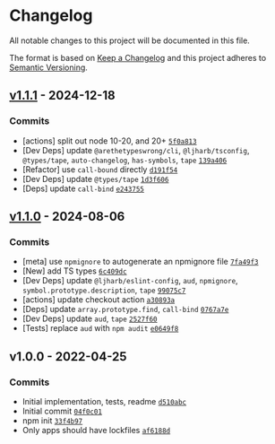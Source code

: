 # Changelog

All notable changes to this project will be documented in this file.

The format is based on [Keep a Changelog](https://keepachangelog.com/en/1.0.0/)
and this project adheres to [Semantic Versioning](https://semver.org/spec/v2.0.0.html).

## [v1.1.1](https://github.com/ljharb/intl-fallback-symbol/compare/v1.1.0...v1.1.1) - 2024-12-18

### Commits

- [actions] split out node 10-20, and 20+ [`5f0a813`](https://github.com/ljharb/intl-fallback-symbol/commit/5f0a8130ebf0f6544e649f035676705a25f00154)
- [Dev Deps] update `@arethetypeswrong/cli`, `@ljharb/tsconfig`, `@types/tape`, `auto-changelog`, `has-symbols`, `tape` [`139a406`](https://github.com/ljharb/intl-fallback-symbol/commit/139a40638da1c82e623d0ad20a2eb22824a3c5b1)
- [Refactor] use `call-bound` directly [`d191f54`](https://github.com/ljharb/intl-fallback-symbol/commit/d191f54ab0d0229ff88b703f4451dc72d6d002cb)
- [Dev Deps] update `@types/tape` [`1d3f606`](https://github.com/ljharb/intl-fallback-symbol/commit/1d3f6061100c6a4799dad2ca4268efb6899a3762)
- [Deps] update `call-bind` [`e243755`](https://github.com/ljharb/intl-fallback-symbol/commit/e2437552826af1f316c2d819ec89548e0472c823)

## [v1.1.0](https://github.com/ljharb/intl-fallback-symbol/compare/v1.0.0...v1.1.0) - 2024-08-06

### Commits

- [meta] use `npmignore` to autogenerate an npmignore file [`7fa49f3`](https://github.com/ljharb/intl-fallback-symbol/commit/7fa49f38043ba33932bb84d60437b4d88911a531)
- [New] add TS types [`6c409dc`](https://github.com/ljharb/intl-fallback-symbol/commit/6c409dc53d91ccfe2e590adaf212c1d32946496f)
- [Dev Deps] update `@ljharb/eslint-config`, `aud`, `npmignore`, `symbol.prototype.description`, `tape` [`99075c7`](https://github.com/ljharb/intl-fallback-symbol/commit/99075c7bf6457a7a6e8551b95e0982df9fc7e0ee)
- [actions] update checkout action [`a30893a`](https://github.com/ljharb/intl-fallback-symbol/commit/a30893a40c94c359df07863b4a3db588bc942394)
- [Deps] update `array.prototype.find`, `call-bind` [`0767a7e`](https://github.com/ljharb/intl-fallback-symbol/commit/0767a7e6b3a3d6a834653353d7801cc6b057d928)
- [Dev Deps] update `aud`, `tape` [`2527f60`](https://github.com/ljharb/intl-fallback-symbol/commit/2527f60b1ade4609437b61fca79602ba8a4813f0)
- [Tests] replace `aud` with `npm audit` [`e0649f8`](https://github.com/ljharb/intl-fallback-symbol/commit/e0649f86770e9d7059c9a2910babb6226de88a6a)

## v1.0.0 - 2022-04-25

### Commits

- Initial implementation, tests, readme [`d510abc`](https://github.com/ljharb/intl-fallback-symbol/commit/d510abcece46cb11de2dbe4b499151788cbb1ea8)
- Initial commit [`04f0c01`](https://github.com/ljharb/intl-fallback-symbol/commit/04f0c01ba32c4a8c3f0141e0a725d336ee9f835c)
- npm init [`33f4b97`](https://github.com/ljharb/intl-fallback-symbol/commit/33f4b9738edbfc7f52f2a86cebcce2160b85f7af)
- Only apps should have lockfiles [`af6188d`](https://github.com/ljharb/intl-fallback-symbol/commit/af6188d7eb8558088e2c33e10426b47bc12eec48)
